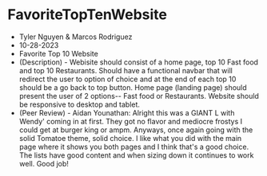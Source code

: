 # FavoriteTopTenWebsite
- Tyler Nguyen & Marcos Rodriguez
- 10-28-2023
- Favorite Top 10 Website
- (Description) - Webisite should consist of a home page, top 10 Fast food and top 10 Restaurants. Should have a functional navbar that will redirect the user to option of choice and at the end of each top 10 should be a go back to top button. Home page (landing page) should present the user of 2 options--  Fast food or Restaurants. Website should be responsive to desktop and tablet.
- (Peer Review) - Aidan Younathan: Alright this was a GIANT L with Wendy' coming in at first. They got no flavor and mediocre frostys I could get at burger king or ampm. Anyways, once again going with the solid Tomatoe theme, solid choice. I like what you did with the main page where it shows you both pages and I think that's a good choice. The lists have good content and when sizing down it continues to work well. Good job!
